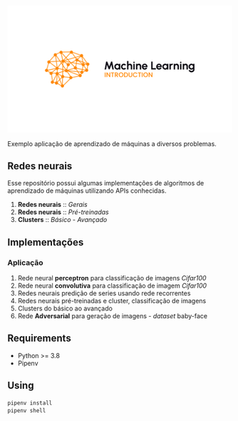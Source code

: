 [![ml-intro](banner.png)]()

Exemplo aplicação de aprendizado de máquinas a diversos problemas.

## Redes neurais

Esse repositório possui algumas implementações de algoritmos de aprendizado de máquinas utilizando APIs conhecidas.

1. **Redes neurais** :: _Gerais_
2. **Redes neurais** :: _Pré-treinadas_
3. **Clusters** :: _Básico_ - _Avançado_


## Implementações

### Aplicação
    
1. Rede neural **perceptron** para classificação de imagens _Cifar100_
2. Rede neural **convolutiva** para classificação de imagem _Cifar100_
3. Redes neurais predição de series usando rede recorrentes
4. Redes neurais pré-treinadas e cluster, classificação de imagens
5. Clusters do básico ao avançado
6. Rede **Adversarial** para geração de imagens - _dataset_ baby-face

## Requirements

- Python >= 3.8
- Pipenv

## Using

```sh
pipenv install
pipenv shell
```
